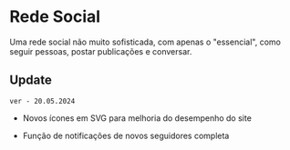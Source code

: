 # Rede Social

Uma rede social não muito sofisticada, com apenas o "essencial", como seguir pessoas, postar publicações e conversar.

## 

## Update

`ver - 20.05.2024`

- Novos ícones em SVG para melhoria do desempenho do site

- Função de notificações de novos seguidores completa